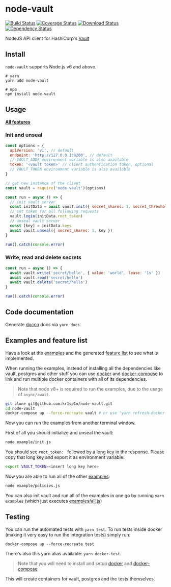 # node-vault

[![Build Status](https://img.shields.io/travis/kr1sp1n/node-vault/master.svg?style=flat-square)](https://travis-ci.org/kr1sp1n/node-vault)
[![Coverage Status](https://img.shields.io/codecov/c/github/kr1sp1n/node-vault/master.svg?style=flat-square)](https://codecov.io/gh/kr1sp1n/node-vault/branch/master)
[![Download Status](https://img.shields.io/npm/dm/node-vault.svg?style=flat-square)](https://www.npmjs.com/package/node-vault)
[![Dependency Status](https://img.shields.io/david/kr1sp1n/node-vault.svg?style=flat-square)](https://david-dm.org/kr1sp1n/node-vault)

NodeJS API client for HashiCorp's [Vault]


## Install
`node-vault` supports Node.js v6 and above.

    # yarn
    yarn add node-vault
    
    # npm
    npm install node-vault


## Usage

**[All features]**

### Init and unseal

```javascript
const options = {
  apiVersion: 'v1', // default
  endpoint: 'http://127.0.0.1:8200', // default
  // VAULT_ADDR environment variable is also available
  token: '<vault token>' // client authentication token, optional
  // VAULT_TOKEN environment variable is also available
}

// get new instance of the client
const vault = require('node-vault')(options)

const run = async () => {
  // init vault server
  const initData = await vault.init({ secret_shares: 1, secret_threshold: 1 })
  // set token for all following requests
  vault.login(initData.root_token)
  // unseal vault server
  const [key] = initData.keys
  await vault.unseal({ secret_shares: 1, key })
}

run().catch(console.error)
```

### Write, read and delete secrets

```javascript
const run = async () => {
  await vault.write('secret/hello', { value: 'world', lease: '1s' })
  await vault.read('secret/hello')
  await vault.delete('secret/hello')
}

run().catch(console.error)
```

## Code documentation
Generate [docco] docs via `yarn docs`.


## Examples and feature list
Have a look at the [examples] and the generated [feature list] to see what is implemented.

When running the examples, instead of installing all the dependencies like vault, postgres and other stuff you can
use [docker] and [docker-compose] to link and run multiple docker containers with all of its dependencies.

> Note that node v8+ is required to run the examples, due to the usage of `async/await`.

```bash
git clone git@github.com:kr1sp1n/node-vault.git
cd node-vault
docker-compose up --force-recreate vault # or use "yarn refresh-docker-vault"
```

Now you can run the examples from another terminal window.

First of all you should initialize and unseal the vault:
```bash
node example/init.js
```
You should see `root_token: ` followed by a long key in the response.
Please copy that long key and export it as environment variable:
```bash
export VAULT_TOKEN=<insert long key here>
```

Now you are able to run all of the other [examples]:
```bash
node example/policies.js
```

You can also init vault and run all of the examples in one go by running `yarn examples` (which just executes [examples/all.js])

## Testing

You can run the automated tests with `yarn test`.
To run tests inside docker (making it very easy to run the integration tests) simply run:

    docker-compose up --force-recreate test

There's also this yarn alias available: `yarn docker-test`.

> Note that you will need to install and setup [docker] and [docker-compose]

This will create containers for vault, postgres and the tests themselves.



[examples]: /examples
[examples/all.js]: examples/all.js
[docker-compose.yml]: /docker-compose.yml
[Vault]: https://vaultproject.io/
[docker]: https://docs.docker.com/
[docker-compose]: https://docs.docker.com/compose/
[docco]: http://ashkenas.com/docco/
[All features]: features.md
[feature list]: features.md
